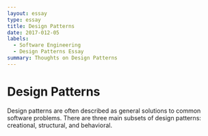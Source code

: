 ```yaml
---
layout: essay
type: essay
title: Design Patterns
date: 2017-012-05
labels:
  - Software Engineering
  - Design Patterns Essay
summary: Thoughts on Design Patterns
---
```


# Design Patterns

Design patterns are often described as general solutions to common software problems.  There are three main subsets of design patterns: creational, structural, and behavioral.  


